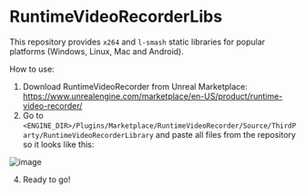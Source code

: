 # RuntimeVideoRecorderLibs

This repository provides `x264` and `l-smash` static libraries for popular platforms (Windows, Linux, Mac and Android).

How to use:
1) Download RuntimeVideoRecorder from Unreal Marketplace: https://www.unrealengine.com/marketplace/en-US/product/runtime-video-recorder/
2) Go to `<ENGINE_DIR>/Plugins/Marketplace/RuntimeVideoRecorder/Source/ThirdParty/RuntimeVideoRecorderLibrary` and paste all files from the repository so it looks like this:

![image](https://github.com/UnrealSolutionsLtd/RuntimeVideoRecorderLibs/assets/2128080/92b1be72-38f6-4d0a-8166-7edd6a101391)

4) Ready to go!
